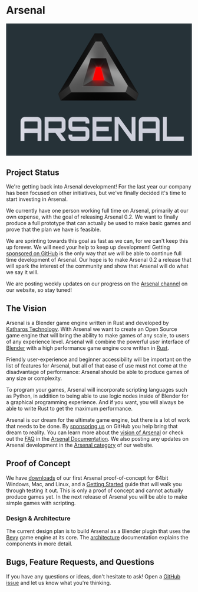 # Arsenal

![arsenal_banner]

<!--
  Comment out build status for now because the builds are failing and we don't use them for anything but docs at the momen:
  [![Build Status][build_status_img]][build_status_lnk]
-->

[arsenal_banner]: ./assets/logo-3d-banner-with-bg.png
[build_status_img]: https://cloud.drone.io/api/badges/katharostech/arsenal/status.svg
[build_status_lnk]: https://cloud.drone.io/katharostech/arsenal

## Project Status

We're getting back into Arsenal development! For the last year our company has been focused on other initiatives, but we've finally decided it's time to start investing in Arsenal.

We currently have one person working full time on Arsenal, primarily at our own expense, with the goal of releasing Arsenal 0.2. We want to finally produce a full prototype that can actually be used to make basic games and prove that the plan we have is feasible.

We are sprinting towards this goal as fast as we can, for we can't keep this up forever. We will need your help to keep up development! Getting [sponsored on GitHub][sponsor] is the only way that we will be able to continue full time development of Arsenal. Our hope is to make Arsenal 0.2 a release that will spark the interest of the community and show that Arsenal will do what we say it will.

We are posting weekly updates on our progress on the [Arsenal channel][arsenal_channel] on our website, so stay tuned!

[arsenal_channel]: https://katharostech.com/tag/arsenal

## The Vision

Arsenal is a Blender game engine written in Rust and developed by [Katharos Technology][katharostech.com]. With Arsenal we want to create an Open Source game engine that will bring the ability to make games of any scale, to users of any experience level. Arsenal will combine the powerful user interface of [Blender] with a high performance game engine core written in [Rust].

Friendly user-experience and beginner accessibility will be important on the list of features for Arsenal, but all of that ease of use must not come at the disadvantage of performance: Arsenal should be able to produce games of any size or complexity.

To program your games, Arsenal will incorporate scripting languages such as Python, in addition to being able to use logic nodes inside of Blender for a graphical programming experience. And if you want, you will always be able to write Rust to get the maximum performance.

Arsenal is our dream for the ultimate game engine, but there is a lot of work that needs to be done. By [sponsoring us][sponsor] on GitHub you help bring that dream to reality. You can learn more about the [vision of Arsenal][vision] or check out the [FAQ] in the [Arsenal Documentation][docs]. We also posting any updates on Arsenal development in the [Arsenal category][category] of our website.

[blender]: https://blender.org
[rust]: https://rust-lang.org
[sponsor]: https://github.com/sponsors/katharostech
[faq]: https://katharostech.github.io/arsenal/FAQ.html
[docs]: https://katharostech.github.io/arsenal/index.html
[vision]: https://katharostech.github.io/arsenal/vision.html
[category]: https://katharostech.com/tag/arsenal
[katharostech.com]: https://katharostech.com

## Proof of Concept

We have [downloads] of our first Arsenal proof-of-concept for 64bit Windows, Mac, and Linux, and a [Getting Started][started] guide that will walk you through testing it out. This is only a proof of concept and cannot actually produce games yet. In the next release of Arsenal you will be able to make simple games with scripting.

[downloads]: https://github.com/katharostech/arsenal/releases
[started]: ./getting-started.html

### Design & Architecture

The current design plan is to build Arsenal as a Blender plugin that uses the [Bevy] game engine at its core. The [architecture] documentation explains the components in more detail.

[bevy]: https://bevyengine.org/
[architecture]: ./development-guide/architecture.html

## Bugs, Feature Requests, and Questions

If you have any questions or ideas, don't hesitate to ask! Open a [GitHub issue][gh_issue] and let us know what you're thinking.

[gh_issue]: https://github.com/katharostech/arsenal/issues/new/choose


